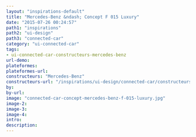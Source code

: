 ```yaml
---
layout: "inspirations-default"
title: "Mercedes-Benz &ndash; Concept F 015 Luxury"
date: "2015-07-26 00:24:57"
path1: "inspirations"
path2: "ui-design"
path3: "connected-car"
category: "ui-connected-car"
tags:
- ui-connected-car-constructeurs-mercedes-benz
url-demo:
plateformes:
plateformes-url:
constructeurs: "Mercedes-Benz"
constructeurs-url: "/inspirations/ui-design/connected-car/constructeurs/mercedes-benz/"
by:
by-url:
image: "connected-car-concept-mercedes-benz-f-015-luxury.jpg"
image-2:
image-3:
image-4:
intro:
description:
---
```

